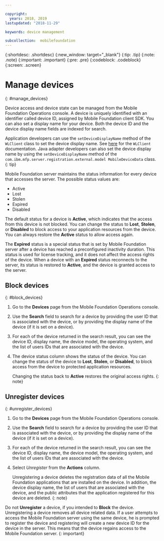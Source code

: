 ```yaml
---

copyright:
  years: 2018, 2019
lastupdated: "2018-11-29"

keywords: device management

subcollection:  mobilefoundation
---
```


{:shortdesc: .shortdesc}
{:new_window: target="_blank"}
{:tip: .tip}
{:note: .note}
{:important: .important}
{:pre: .pre}
{:codeblock: .codeblock}
{:screen: .screen}

# Manage devices
{: #manage_devices}

Device access and device state can be managed from the Mobile Foundation Operations console. A device is uniquely identified with an identifier called device ID, assigned by Mobile Foundation client SDK. You can also set a display name for your device. Both the device ID and the device display name fields are indexed for search.

Application developers can use the `setDeviceDisplayName` method of the `WLClient` class to set the device display name. See [here](https://mobilefirstplatform.ibmcloud.com/tutorials/en/foundation/8.0/api/client-side-api/javascript/client/) for the `WLClient` documentation. Java adapter developers can also set the device display name by using the `setDeviceDisplayName` method of the `com.ibm.mfp.server.registration.external.model MobileDeviceData` class.
{: tip}

Mobile Foundation server maintains the status information for every device that accesses the server.
The possible status values are:
* Active
* Lost
* Stolen
* Expired
* Disabled

The default status for a device is **Active**, which indicates that the access from this device is not blocked. You can change the status to **Lost**, **Stolen**, or **Disabled** to block access to your application resources from the device. You can always restore the **Active** status to allow access again.

The **Expired** status is a special status that is set by Mobile Foundation server after a device has reached a preconfigured inactivity duration. This status is used for license tracking, and it does not affect the access rights of the device. When a device with an **Expired** status reconnects to the server, its status is restored to **Active**, and the device is granted access to the server.

## Block devices
{: #block_devices}

1. Go to the **Devices** page from the Mobile Foundation Operations console.
2. Use the **Search** field to search for a device by providing the user ID that is associated with the device, or by providing the display name of the device (if it is set on a device).
3. For each of the device returned in the search result, you can see the device ID, display name, the device model, the operating system, and the list of users IDs that are associated with the device.
4. The device status column shows the status of the device. You can change the status of the device to **Lost**, **Stolen**, or **Disabled**, to block access from the device to protected application resources.

   Changing the status back to **Active** restores the original access rights.
   {: note}


## Unregister devices
{: #unregister_devices}

1. Go to the **Devices** page from the Mobile Foundation Operations console.
2. Use the **Search** field to search for a device by providing the user ID that is associated with the device, or by providing the display name of the device (if it is set on a device).
3. For each of the device returned in the search result, you can see the device ID, display name, the device model, the operating system, and the list of users IDs that are associated with the device.
4. Select *Unregister* from the **Actions** column.

   Unregistering a device deletes the registration data of all the Mobile Foundation applications that are installed on the device. In addition, the device display name, the list of users that are associated with the device, and the public attributes that the application registered for this device are deleted.
   {: note}


Do not **Unregister** a device, if you intended to **Block** the device. Unregistering a device removes all device related data. If a user attempts to access the Mobile Foundation server using the same device, he is prompted to register the device and registering will create a new device ID for the device in the server. This means that the device regains access to the Mobile Foundation server.
{: important}
